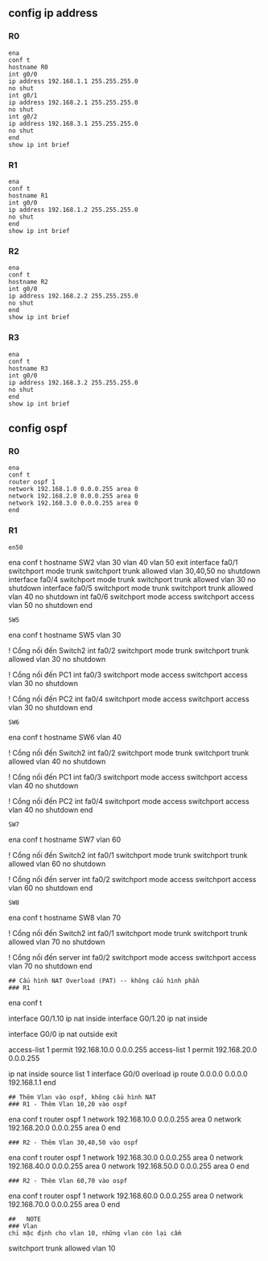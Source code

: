 ## config ip address
### R0
```
ena
conf t
hostname R0 
int g0/0
ip address 192.168.1.1 255.255.255.0
no shut
int g0/1
ip address 192.168.2.1 255.255.255.0
no shut
int g0/2
ip address 192.168.3.1 255.255.255.0
no shut
end
show ip int brief
```
### R1
```
ena
conf t
hostname R1
int g0/0
ip address 192.168.1.2 255.255.255.0
no shut
end
show ip int brief
```
### R2
```
ena
conf t
hostname R2
int g0/0
ip address 192.168.2.2 255.255.255.0
no shut
end
show ip int brief
```
### R3
```
ena
conf t
hostname R3
int g0/0
ip address 192.168.3.2 255.255.255.0
no shut
end
show ip int brief
```
## config ospf
### R0
```
ena
conf t
router ospf 1
network 192.168.1.0 0.0.0.255 area 0
network 192.168.2.0 0.0.0.255 area 0
network 192.168.3.0 0.0.0.255 area 0
end
```

### R1
```
en50
```
ena
conf t
hostname SW2
vlan 30
vlan 40
vlan 50
exit 
interface fa0/1
switchport mode trunk
switchport trunk allowed vlan 30,40,50
no shutdown
interface fa0/4
switchport mode trunk
switchport trunk allowed vlan 30
no shutdown
interface fa0/5
switchport mode trunk
switchport trunk allowed vlan 40
no shutdown
int fa0/6
switchport mode access
switchport access vlan 50
no shutdown
end
```
SW5
```
ena
conf t
hostname SW5
vlan 30

! Cổng nối đến Switch2
int fa0/2
switchport mode trunk
switchport trunk allowed vlan 30
no shutdown

! Cổng nối đến PC1
int fa0/3
switchport mode access
switchport access vlan 30
no shutdown

! Cổng nối đến PC2
int fa0/4
switchport mode access
switchport access vlan 30
no shutdown
end
```
SW6
```
ena
conf t
hostname SW6
vlan 40

! Cổng nối đến Switch2
int fa0/2
switchport mode trunk
switchport trunk allowed vlan 40
no shutdown

! Cổng nối đến PC1
int fa0/3
switchport mode access
switchport access vlan 40
no shutdown

! Cổng nối đến PC2
int fa0/4
switchport mode access
switchport access vlan 40
no shutdown
end
```
SW7
```
ena
conf t
hostname SW7
vlan 60

! Cổng nối đến Switch2
int fa0/1
switchport mode trunk
switchport trunk allowed vlan 60
no shutdown

! Cổng nối đến server
int fa0/2
switchport mode access
switchport access vlan 60
no shutdown
end
```
SW8
```
ena
conf t
hostname SW8
vlan 70

! Cổng nối đến Switch2
int fa0/1
switchport mode trunk
switchport trunk allowed vlan 70
no shutdown

! Cổng nối đến server
int fa0/2
switchport mode access
switchport access vlan 70
no shutdown
end
```
## Cấu hình NAT Overload (PAT) -- không cấu hình phần 
### R1
```
ena
conf t

interface G0/1.10
ip nat inside
interface G0/1.20
ip nat inside

interface G0/0
 ip nat outside
exit

access-list 1 permit 192.168.10.0 0.0.0.255
access-list 1 permit 192.168.20.0 0.0.0.255

ip nat inside source list 1 interface G0/0 overload
ip route 0.0.0.0 0.0.0.0 192.168.1.1
end
```
## Thêm Vlan vào ospf, không cấu hình NAT
### R1 - Thêm Vlan 10,20 vào ospf
```
ena
conf t
router ospf 1
network 192.168.10.0 0.0.0.255 area 0
network 192.168.20.0 0.0.0.255 area 0
end
```
### R2 - Thêm Vlan 30,40,50 vào ospf
```
ena
conf t
router ospf 1
network 192.168.30.0 0.0.0.255 area 0
network 192.168.40.0 0.0.0.255 area 0
network 192.168.50.0 0.0.0.255 area 0
end
```
### R2 - Thêm Vlan 60,70 vào ospf
```
ena
conf t
router ospf 1
network 192.168.60.0 0.0.0.255 area 0
network 192.168.70.0 0.0.0.255 area 0
end
```
##   NOTE
### Vlan
chỉ mặc định cho vlan 10, những vlan còn lại cấm
```
switchport trunk allowed vlan 10
```
